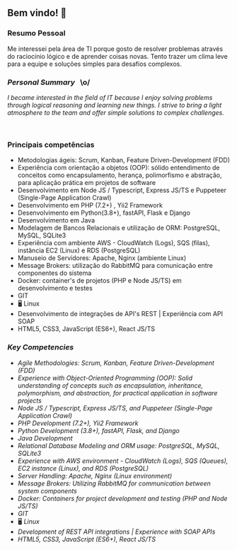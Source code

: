 ## Bem vindo! 📖

### Resumo Pessoal

Me interessei pela área de TI porque gosto de resolver problemas através do raciocínio lógico e de aprender coisas novas. Tento trazer um clima leve para a equipe e soluções simples para desafios complexos.

### _Personal Summary_ &nbsp; \o/

_I became interested in the field of IT because I enjoy solving problems through logical reasoning and learning new things. I strive to bring a light atmosphere to the team and offer simple solutions to complex challenges._

<br/>

### Principais competências

- Metodologias ágeis:  Scrum, Kanban, Feature Driven-Development (FDD)
- Experiência com orientação a objetos (OOP): sólido entendimento de conceitos como encapsulamento, herança, polimorfismo e abstração, para aplicação prática em projetos de software
- Desenvolvimento em Node JS / Typescript, Express JS/TS e Puppeteer (Single-Page Application Crawl)
- Desenvolvimento em PHP (7.2+) , Yii2 Framework
- Desenvolvimento em Python(3.8+), fastAPI, Flask e Django 
- Desenvolvimento em Java
- Modelagem de Bancos Relacionais e utilização de ORM: PostgreSQL, MySQL, SQLite3
- Experiência com ambiente AWS - CloudWatch (Logs), SQS (filas), instância EC2 (Linux) e RDS (PostgreSQL)
- Manuseio de Servidores: Apache, Nginx (ambiente Linux)
- Message Brokers: utilização do RabbitMQ para comunicação entre componentes do sistema
- Docker: container's de projetos (PHP e Node JS/TS) em desenvolvimento e testes
- GIT
- 🖥️ Linux
- Desenvolvimento de integrações de API's REST | Experiência com API SOAP
- HTML5, CSS3, JavaScript (ES6+), React JS/TS

### _Key Competencies_

- _Agile Methodologies: Scrum, Kanban, Feature Driven-Development (FDD)_
- _Experience with Object-Oriented Programming (OOP): Solid understanding of concepts such as encapsulation, inheritance, polymorphism, and abstraction, for practical application in software projects_
- _Node JS / Typescript, Express JS/TS, and Puppeteer (Single-Page Application Crawl)_ 
- _PHP Development (7.2+), Yii2 Framework_
- _Python Development (3.8+), fastAPI, Flask, and Django_
- _Java Development_
- _Relational Database Modeling and ORM usage: PostgreSQL, MySQL, SQLite3_
- _Experience with AWS environment - CloudWatch (Logs), SQS (Queues), EC2 instance (Linux), and RDS (PostgreSQL)_
- _Server Handling: Apache, Nginx (Linux environment)_
- _Message Brokers: Utilizing RabbitMQ for communication between system components_
- _Docker: Containers for project development and testing (PHP and Node JS/TS)_
- _GIT_
- 🖥️ _Linux_
- _Development of REST API integrations | Experience with SOAP APIs_
- _HTML5, CSS3, JavaScript (ES6+), React JS/TS_
